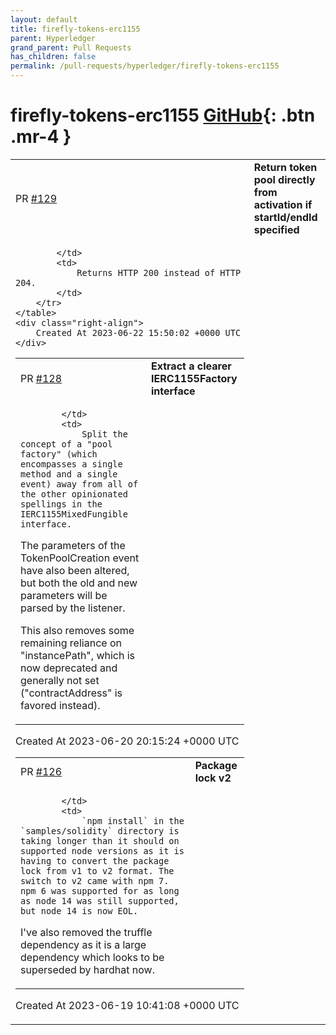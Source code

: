 ```yaml
---
layout: default
title: firefly-tokens-erc1155
parent: Hyperledger
grand_parent: Pull Requests
has_children: false
permalink: /pull-requests/hyperledger/firefly-tokens-erc1155
---
```


# firefly-tokens-erc1155 <span class="fs-3 right-align">[GitHub](https://github.com/hyperledger/firefly-tokens-erc1155){: .btn .mr-4 }</span>


<div>
    <table>
        <tr>
            <td>
                PR <a href="https://github.com/hyperledger/firefly-tokens-erc1155/pull/129" class=".btn">#129</a>
            </td>
            <td>
                <b>
                    Return token pool directly from activation if startId/endId specified
                </b>
            </td>
        </tr>
        <tr>
            <td>
                
            </td>
            <td>
                Returns HTTP 200 instead of HTTP 204.
            </td>
        </tr>
    </table>
    <div class="right-align">
        Created At 2023-06-22 15:50:02 +0000 UTC
    </div>
</div>

<div>
    <table>
        <tr>
            <td>
                PR <a href="https://github.com/hyperledger/firefly-tokens-erc1155/pull/128" class=".btn">#128</a>
            </td>
            <td>
                <b>
                    Extract a clearer IERC1155Factory interface
                </b>
            </td>
        </tr>
        <tr>
            <td>
                
            </td>
            <td>
                Split the concept of a "pool factory" (which encompasses a single method and a single event) away from all of the other opinionated spellings in the IERC1155MixedFungible interface.

The parameters of the TokenPoolCreation event have also been altered, but both the old and new parameters will be parsed by the listener.

This also removes some remaining reliance on "instancePath", which is now deprecated and generally not set ("contractAddress" is favored instead).
            </td>
        </tr>
    </table>
    <div class="right-align">
        Created At 2023-06-20 20:15:24 +0000 UTC
    </div>
</div>

<div>
    <table>
        <tr>
            <td>
                PR <a href="https://github.com/hyperledger/firefly-tokens-erc1155/pull/126" class=".btn">#126</a>
            </td>
            <td>
                <b>
                    Package lock v2
                </b>
            </td>
        </tr>
        <tr>
            <td>
                
            </td>
            <td>
                `npm install` in the `samples/solidity` directory is taking longer than it should on supported node versions as it is having to convert the package lock from v1 to v2 format. The switch to v2 came with npm 7. npm 6 was supported for as long as node 14 was still supported, but node 14 is now EOL.

I've also removed the truffle dependency as it is a large dependency which looks to be superseded by hardhat now.
            </td>
        </tr>
    </table>
    <div class="right-align">
        Created At 2023-06-19 10:41:08 +0000 UTC
    </div>
</div>

